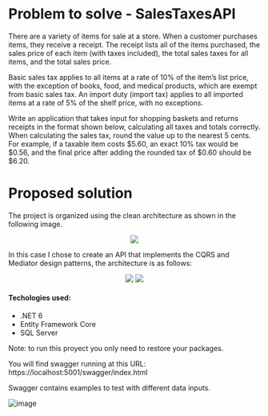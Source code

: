 # Problem to solve - SalesTaxesAPI
There are a variety of items for sale at a store. When a customer purchases items, they receive a receipt. The receipt 
lists all of the items purchased, the sales price of each item (with taxes included), the total sales taxes for all items, 
and the total sales price.

Basic sales tax applies to all items at a rate of 10% of the item’s list price, with the exception of books, food, and 
medical products, which are exempt from basic sales tax. An import duty (import tax) applies to all imported items at 
a rate of 5% of the shelf price, with no exceptions. 

Write an application that takes input for shopping baskets and returns receipts in the format shown below, calculating 
all taxes and totals correctly. When calculating the sales tax, round the value up to the nearest 5 cents. For example, if 
a taxable item costs $5.60, an exact 10% tax would be $0.56, and the final price after adding the rounded tax of $0.60 
should be $6.20. 

# Proposed solution

The project is organized using the clean architecture as shown in the following image.

<p align="center">
  <img src="https://docs.microsoft.com/en-us/dotnet/architecture/modern-web-apps-azure/media/image5-7.png" />
</p>

In this case I chose to create an API that implements the CQRS and Mediator design patterns, the architecture is as follows:

<p align="center">
  <img src="https://miro.medium.com/max/698/1*2k3di0WZPrlYoVsGfiLs_Q.png" />
  <img src="https://user-images.githubusercontent.com/43327484/186328167-58ec6a5d-e6c5-4d65-b558-921dd1f41ac4.png" />
</p>

<h4>Techologies used:</h4>

<ul>
  <li>.NET 6</li>
  <li>Entity Framework Core</li>
  <li>SQL Server</li>
</ul>

Note: to run this proyect you only need to restore your packages.
  

You will find swagger running at this URL: https://localhost:5001/swagger/index.html
  
  
Swagger contains examples to test with different data inputs.
  

![image](https://user-images.githubusercontent.com/43327484/186327381-6f4e4e55-6f66-4d24-a28c-be18172723da.png)

  




